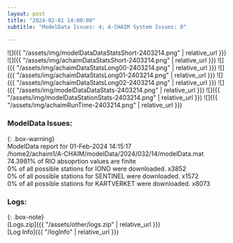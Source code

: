 ```yaml
---
layout: post
title: "2024-02-01 14:00:00"
subtitle: "ModelData Issues: 4; A-CHAIM System Issues: 0"

---
```


![]({{ "/assets/img/modelDataDataStatsShort-2403214.png" | relative_url }})
![]({{ "/assets/img/achaimDataStatsShort-2403214.png" | relative_url }})
![]({{ "/assets/img/achaimDataStatsLong00-2403214.png" | relative_url }})
![]({{ "/assets/img/achaimDataStatsLong01-2403214.png" | relative_url }})
![]({{ "/assets/img/achaimDataStatsLong02-2403214.png" | relative_url }})
![]({{ "/assets/img/modelDataDataStats-2403214.png" | relative_url }})
![]({{ "/assets/img/modelDataStationStats-2403214.png" | relative_url }})
![]({{ "/assets/img/achaimRunTime-2403214.png" | relative_url }})


### ModelData Issues:  
  
{: .box-warning}  
 ModelData report for 01-Feb-2024 14:15:17   
 /home2/achaim1/A-CHAIM/modelData/2024/032/14/modelData.mat   
 74.3981% of RIO absoprtion values are finite   
 0% of all possible stations for IONO were downloaded. x3852   
 0% of all possible stations for SENTINEL were downloaded. x1572   
 0% of all possible stations for KARTVERKET were downloaded. x8073   
  


### Logs:  
  
{: .box-note}  
[Logs.zip]({{ "/assets/other/logs.zip" | relative_url }})  
[Log Info]({{ "/logInfo" | relative_url }})  
